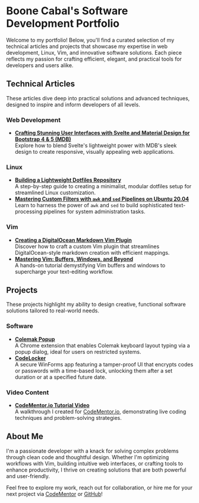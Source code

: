 # Boone Cabal's Software Development Portfolio

Welcome to my portfolio! Below, you'll find a curated selection of my technical articles and projects that showcase my expertise in web development, Linux, Vim, and innovative software solutions. Each piece reflects my passion for crafting efficient, elegant, and practical tools for developers and users alike.

## Technical Articles

These articles dive deep into practical solutions and advanced techniques, designed to inspire and inform developers of all levels.

### Web Development
- **[Crafting Stunning User Interfaces with Svelte and Material Design for Bootstrap 4 & 5 (MDB)](https://hackmd.io/@boonecabaldev/ByGiokbcR)**  
  Explore how to blend Svelte's lightweight power with MDB's sleek design to create responsive, visually appealing web applications.

### Linux
- **[Building a Lightweight Dotfiles Repository](https://github.com/boonecabaldev/Articles/blob/main/LightweightDotfilesRepo.md)**  
  A step-by-step guide to creating a minimalist, modular dotfiles setup for streamlined Linux customization.
- **[Mastering Custom Filters with `awk` and `sed` Pipelines on Ubuntu 20.04](https://github.com/boonecabaldev/Articles/blob/main/SedAwkPipelines.md)**  
  Learn to harness the power of `awk` and `sed` to build sophisticated text-processing pipelines for system administration tasks.

### Vim
- **[Creating a DigitalOcean Markdown Vim Plugin](https://github.com/boonecabaldev/Articles/blob/main/DigitalOceanMarkdownVimPlugin.md)**  
  Discover how to craft a custom Vim plugin that streamlines DigitalOcean-style markdown creation with efficient mappings.
- **[Mastering Vim: Buffers, Windows, and Beyond](https://github.com/boonecabaldev/Articles/blob/main/VimBuffersWindows.md)**  
  A hands-on tutorial demystifying Vim buffers and windows to supercharge your text-editing workflow.

## Projects

These projects highlight my ability to design creative, functional software solutions tailored to real-world needs.

### Software
- **[Colemak Popup](https://github.com/boonecabaldev/Colemak-Popup)**  
  A Chrome extension that enables Colemak keyboard layout typing via a popup dialog, ideal for users on restricted systems.
- **[CodeLocker](https://github.com/boonecabaldev/CodeLocker)**  
  A secure WinForms app featuring a tamper-proof UI that encrypts codes or passwords with a time-based lock, unlocking them after a set duration or at a specified future date.

### Video Content
- **[CodeMentor.io Tutorial Video](https://youtu.be/Fdp2eefdvEs?si=s4MlpyCY_9wbNzoU)**  
  A walkthrough I created for [CodeMentor.io](https://codementor.io), demonstrating live coding techniques and problem-solving strategies.

## About Me

I'm a passionate developer with a knack for solving complex problems through clean code and thoughtful design. Whether I'm optimizing workflows with Vim, building intuitive web interfaces, or crafting tools to enhance productivity, I thrive on creating solutions that are both powerful and user-friendly.

Feel free to explore my work, reach out for collaboration, or hire me for your next project via [CodeMentor](https://codementor.io) or [GitHub](https://github.com/boonecabaldev)!
